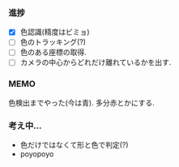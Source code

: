 ### 進捗
- [x] 色認識(精度はビミョ)
- [ ] 色のトラッキング(?)
- [ ] 色のある座標の取得.
- [ ] カメラの中心からどれだけ離れているかを出す.

### MEMO
色検出までやった(今は青).
多分赤とかにする.

### 考え中...
- 色だけではなくて形と色で判定(?)
- poyopoyo
